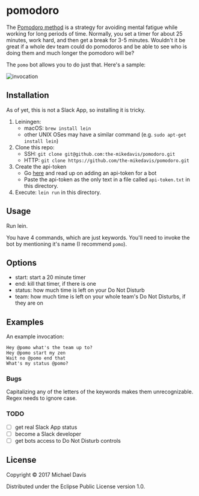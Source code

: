 # pomodoro

The [Pomodoro method](https://en.wikipedia.org/wiki/Pomodoro_Technique) is a strategy for avoiding mental fatigue while working for long periods of time. Normally, you set a timer for about 25 minutes, work hard, and then get a break for 3-5 minutes. Wouldn't it be great if a whole dev team could do pomodoros and be able to see who is doing them and much longer the pomodoro will be?

The `pomo` bot allows you to do just that. Here's a sample:

![invocation](https://i.imgur.com/oXdjMtu.jpg)

## Installation

As of yet, this is not a Slack App, so installing it is tricky.

1. Leiningen:
    - macOS: `brew install lein`
    - other UNIX OSes may have a similar command (e.g. `sudo apt-get install lein`)
2. Clone this repo:
    - SSH: `git clone git@github.com:the-mikedavis/pomodoro.git`
    - HTTP: `git clone https://github.com/the-mikedavis/pomodoro.git`
3. Create the api-token
    - Go [here](https://get.slack.help/hc/en-us/articles/215770388-Create-and-regenerate-API-tokens) and read up on adding an api-token for a bot
    - Paste the api-token as the only text in a file called `api-token.txt` in this directory.
4. Execute: `lein run` in this directory.

## Usage

Run lein.

You have 4 commands, which are just keywords. You'll need to invoke the bot by mentioning it's name (I recommend `pomo`).

## Options

- start: start a 20 minute timer
- end: kill that timer, if there is one
- status: how much time is left on your Do Not Disturb
- team: how much time is left on your whole team's Do Not Disturbs, if they are on

## Examples

An example invocation:

    Hey @pomo what's the team up to?
    Hey @pomo start my zen
    Wait no @pomo end that
    What's my status @pomo?

### Bugs

Capitalizing any of the letters of the keywords makes them unrecognizable. Regex needs to ignore case.

### TODO

- [ ] get real Slack App status
- [ ] become a Slack developer
- [ ] get bots access to Do Not Disturb controls

## License

Copyright © 2017 Michael Davis

Distributed under the Eclipse Public License version 1.0.

